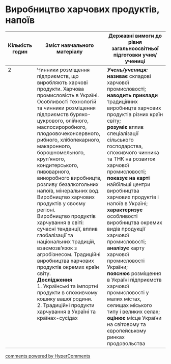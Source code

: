 <div id="hypercomments_widget" class="js-hypercomments-widget invisible"></div>

# Виробництво харчових продуктів, напоїв

<table>
  <tr>
    <td width="10%" align="center"><b>Кількість годин</b></td>  
    <td width="45%" align="center"><b>Зміст навчального матеріалу</b></td>
    <td width="45%" align="center"><b>Державні вимоги до рівня загальноосвітньої підготовки учня/учениці</b></td>
  </tr>
<tbody>
  <tr>
<td width="10%" style="vertical-align:top !important;">2</td>
    <td width="45%" style="vertical-align:top !important;">
Чинники розміщення підприємств, що виробляють харчові продукти. Харчова промисловість в Україні. Особливості технологій та чинники розміщення підприємств буряко-цукрового, олійного, маслосироробного, плодоовочеконсервного, рибного, хлібопекарного, макаронного, борошномельного, круп’яного, кондитерського, пивоварного, виноробного виробництв, розливу безалкогольних напоїв, мінеральних вод.  Виробництво харчових продуктів у своєму регіоні.<br>
Виробництво продуктів харчування в світі: сучасні тенденції, вплив глобалізації та національних традицій, взаємозв’язок з агробізнесом. Традиційні виробництва харчових продуктів окремих країн світу.<br>
<b>Дослідження</b> <br>
1. Українські та імпортні продукти в споживчому кошику вашої родини.<br>
2. Традиційні продукти харчування в Україні та країнах-сусідах 
</td>
    <td width="45%" style="vertical-align:top !important;">
<i><b>Учень/учениця:</b></i><br>
<b>називає</b> складові харчової промисловості;<br>
<b>наводить приклади</b> традиційних виробництв харчових продуктів різних країн світу;    <br>
<b>розуміє</b> вплив спеціалізації сільського господарства, споживчого чинника та ТНК на розвиток харчової промисловості;<br>
<b>показує на карті</b> найбільші центри виробництва харчових продуктів і напоїв в Україні;<br>
<b>характеризує</b> особливості виробництва окремих видів продукції харчової промисловості;<br>
<b>аналізує</b> карту харчової промисловості України;<br>
<b>пояснює</b> розміщення в Україні підприємств харчової промисловості у малих містах, селищах міського типу і великих селах;<br>
<b>оцінює</b> місце України на світовому та європейському ринках продовольства</td>
  </tr>
</tbody>
</table>

<div class="js-hypercomments-container">
<a href="http://hypercomments.com" class="hc-link" title="comments widget">comments powered by HyperComments</a>
</div>
